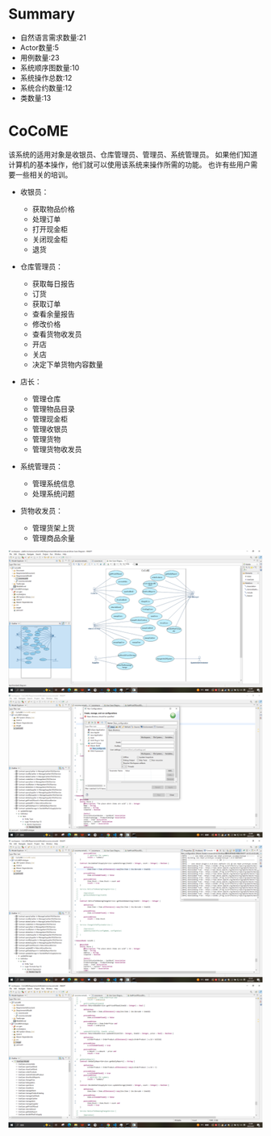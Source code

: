 # Summary
- 自然语言需求数量:21
- Actor数量:5
- 用例数量:23
- 系统顺序图数量:10
- 系统操作总数:12
- 系统合约数量:12
- 类数量:13

# CoCoME
该系统的适用对象是收银员、仓库管理员、管理员、系统管理员。
如果他们知道计算机的基本操作，他们就可以使用该系统来操作所需的功能。
也许有些用户需要一些相关的培训。
- 收银员：
    - 获取物品价格
    - 处理订单
    - 打开现金柜
    - 关闭现金柜
    - 退货

- 仓库管理员：
    - 获取每日报告
    - 订货
    - 获取订单
    - 查看余量报告
    - 修改价格
    - 查看货物收发员
    - 开店
    - 关店
    - 决定下单货物内容数量

- 店长：
    - 管理仓库
    - 管理物品目录
    - 管理现金柜
    - 管理收银员
    - 管理货物
    - 管理货物收发员
- 系统管理员：
    - 管理系统信息
    - 处理系统问题
- 货物收发员：
    - 管理货架上货
    - 管理商品余量

![Use Case Diagram](Image/usecase.png)
![Use Case Diagram](Image/build0.png)
![Use Case Diagram](Image/build.png)
![Use Case Diagram](Image/contract.png)



